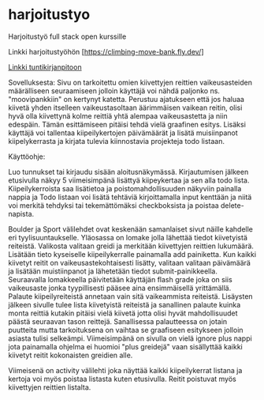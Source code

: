# harjoitustyo
Harjoitustyö full stack open kurssille

Linkki harjoitustyöhön [https://climbing-move-bank.fly.dev/]

[Linkki tuntikirjanpitoon](https://raw.githubusercontent.com/LauriSakari/harjoitustyo/main/tuntikirjantpito.md?token=GHSAT0AAAAAACFHTBFDZLRNJ4QLSNFKOQBSZGGXTBA)

Sovelluksesta:
Sivu on tarkoitettu omien kiivettyjen reittien vaikeusasteiden määrälliseen seuraamiseen
jolloin käyttäjä voi nähdä paljonko ns. "moovipankkiin" on kertynyt katetta.
Perustuu ajatukseen että jos haluaa kiivetä yhden itselleen vaikeustasoltaan äärimmäisen vaikean reitin,
olisi hyvä olla kiivettynä kolme reittiä yhtä alempaa vaikeusastetta ja niin edespäin.
Tämän esittämiseen pitäisi tehdä vielä graafinen esitys.
Lisäksi käyttäjä voi tallentaa kiipeilykertojen päivämäärät ja lisätä muisiinpanot kiipelykerrasta ja 
kirjata tulevia kiinnostavia projekteja todo listaan.

Käyttöohje:

Luo tunnukset tai kirjaudu sisään aloitusnäkymässä.
Kirjautumisen jälkeen etusivulla näkyy 5 viimeisimpänä lisättyä kiipeykertaa ja sen alla todo lista.
Kiipeilykerroista saa lisätietoa ja poistomahdollisuuden näkyviin painalla nappia ja Todo listaan voi 
lisätä tehtäviä kirjoittamalla input kenttään ja niitä voi merkitä tehdyksi tai tekemättömäksi 
checkboksista ja poistaa delete-napista.

Boulder ja Sport välilehdet ovat keskenään samanlaiset sivut näille kahdelle eri tyylisuuntaukselle.
Yläosassa on lomake jolla lähettää tiedot kiivetyistä reiteistä. 
Valikosta valitaan greidi ja merkitään kiivettyjen reittien lukumäärä. Lisätään tieto kyseiselle 
kiipeilykerralle painamalla add painiketta.
Kun kaikki kiivetyt reitit on vaikeusastekohtaisesti lisätty, valitaan valitaan päivämäärä ja 
lisätään muistiinpanot ja lähetetään tiedot submit-painikkeella.
Seuraavalla lomakkeella päivitetään käyttäjän flash grade joka on siis vaikeusaste jonka tyypillisesti pääsee aina ensimmäisellä yrittämällä.
Palaute kiipeilyreiteistä annetaan vain sitä vaikeammista reiteistä.
Lisäysten jälkeen sivulle tulee lista kiivetyistä reiteistä ja sanallinen palaute kuinka monta reittiä kutakin pitäisi vielä kiivetä 
jotta olisi hyvät mahdollisuudet päästä seuraavan tason reittejä.
Sanallisessa palautteessa on jotain puutteita mutta tarkoituksena on vaihtaa se graafiseen esitykseen jolloin asiasta tulisi selkeämpi.
Viimeisimpänä on sivulla on vielä ignore plus nappi jota painamalla ohjelma ei huomioi "plus greidejä" vaan sisällyttää kaikki kiivetyt 
reitit kokonaisten greidien alle.

Viimeisenä on activity välilehti joka näyttää kaikki kiipeilykerrat listana ja kertoja voi myös poistaa listasta kuten etusivulla.
Reitit poistuvat myös kiivettyjen reittien listalta.



